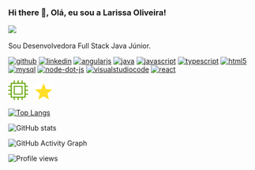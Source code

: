 ### Hi there 👋, Olá, eu sou a Larissa Oliveira!
![]([Link](https://https://github.com/larissaoliveiragithub))

Sou Desenvolvedora Full Stack Java Júnior.



[<img src='https://cdn.jsdelivr.net/npm/simple-icons@3.0.1/icons/github.svg' alt='github' height='40'>](https://github.com/larissaoliveiragithub)  [<img src='https://cdn.jsdelivr.net/npm/simple-icons@3.0.1/icons/linkedin.svg' alt='linkedin' height='40'>](https://www.linkedin.com/in/https://www.linkedin.com/in/larissa-oliveira-01700415b//)  [<img src='https://cdn.jsdelivr.net/npm/simple-icons@3.0.1/icons/angularjs.svg' alt='angularjs' height='40'>](https://cdn.jsdelivr.net/gh/devicons/devicon@v2.13.0/devicon.min.css)  [<img src='https://cdn.jsdelivr.net/npm/simple-icons@3.0.1/icons/java.svg' alt='java' height='40'>](https://cdn.jsdelivr.net/gh/devicons/devicon@v2.13.0/devicon.min.css)  [<img src='https://cdn.jsdelivr.net/npm/simple-icons@3.0.1/icons/javascript.svg' alt='javascript' height='40'>](https://cdn.jsdelivr.net/gh/devicons/devicon@v2.13.0/devicon.min.css)  [<img src='https://cdn.jsdelivr.net/npm/simple-icons@3.0.1/icons/typescript.svg' alt='typescript' height='40'>](https://cdn.jsdelivr.net/gh/devicons/devicon@v2.13.0/devicon.min.css)  [<img src='https://cdn.jsdelivr.net/npm/simple-icons@3.0.1/icons/html5.svg' alt='html5' height='40'>](https://cdn.jsdelivr.net/gh/devicons/devicon@v2.13.0/devicon.min.css)  [<img src='https://cdn.jsdelivr.net/npm/simple-icons@3.0.1/icons/mysql.svg' alt='mysql' height='40'>](https://cdn.jsdelivr.net/gh/devicons/devicon@v2.13.0/devicon.min.css)  [<img src='https://cdn.jsdelivr.net/npm/simple-icons@3.0.1/icons/node-dot-js.svg' alt='node-dot-js' height='40'>](https://cdn.jsdelivr.net/gh/devicons/devicon@v2.13.0/devicon.min.css)  [<img src='https://cdn.jsdelivr.net/npm/simple-icons@3.0.1/icons/visualstudiocode.svg' alt='visualstudiocode' height='40'>](https://cdn.jsdelivr.net/gh/devicons/devicon@v2.13.0/devicon.min.css)  [<img src='https://cdn.jsdelivr.net/npm/simple-icons@3.0.1/icons/react.svg' alt='react' height='40'>](https://cdn.jsdelivr.net/gh/devicons/devicon@v2.13.0/devicon.min.css)  

<a href='https://docs.github.com/en/developers'><img src='https://raw.githubusercontent.com/acervenky/animated-github-badges/master/assets/devbadge.gif' width='40' height='40'></a> <a href='https://stars.github.com/'><img src='https://raw.githubusercontent.com/acervenky/animated-github-badges/master/assets/starbadge.gif' width='35' height='35'></a> 

[![Top Langs](https://github-readme-stats.vercel.app/api/top-langs/?username=larissaoliveiragithub)](https://github.com/anuraghazra/github-readme-stats)

![GitHub stats](https://github-readme-stats.vercel.app/api?username=larissaoliveiragithub&show_icons=true&count_private=true)  

![GitHub Activity Graph](https://activity-graph.herokuapp.com/graph?username=larissaoliveiragithub)  

![Profile views](https://gpvc.arturio.dev/larissaoliveiragithub)  

 



 

